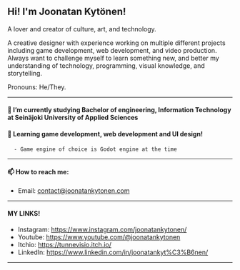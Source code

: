 ## Hi! I'm Joonatan Kytönen!

A lover and creator of culture, art, and technology.

A creative designer with experience working on multiple different projects including game development, web development, and video production. Always want to challenge myself to learn something new, and better my understanding of technology, programming, visual knowledge, and storytelling.

Pronouns: He/They.

-------

#### 🔭 I’m currently studying Bachelor of engineering, Information Technology at Seinäjoki University of Applied Sciences

#### 🌱 Learning game development, web development and UI design!

      - Game engine of choice is Godot engine at the time

------

#### 📫 How to reach me:

- Email: contact@joonatankytonen.com

-----

#### MY LINKS!

- Instagram: https://www.instagram.com/joonatankytonen/
- Youtube: https://www.youtube.com/@joonatankytonen
- Itchio: https://tunnevisio.itch.io/
- LinkedIn: https://www.linkedin.com/in/joonatankyt%C3%B6nen/

-----

